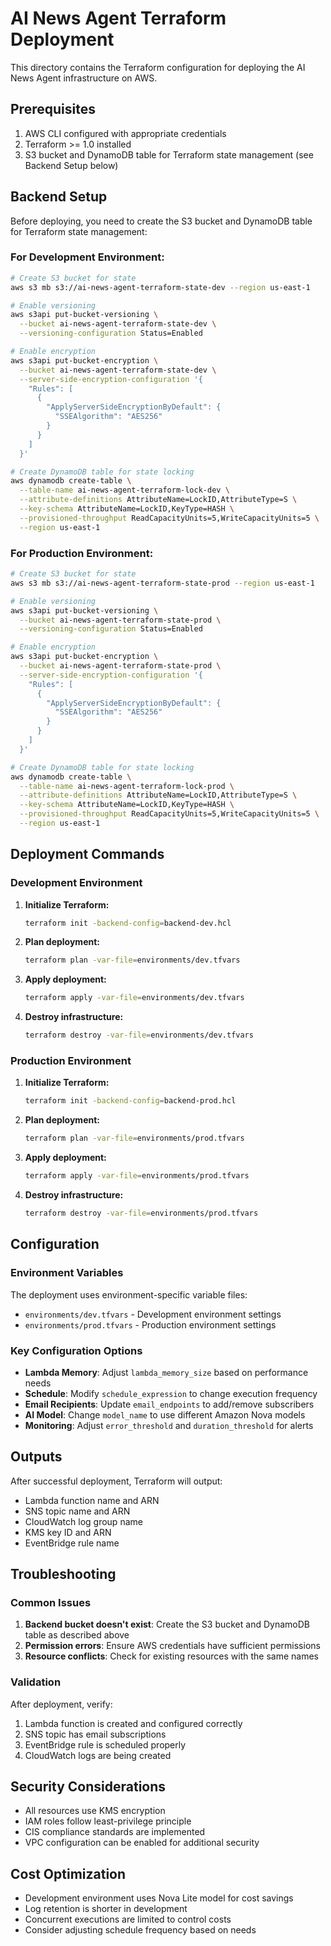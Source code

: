 # AI News Agent Terraform Deployment

This directory contains the Terraform configuration for deploying the AI News Agent infrastructure on AWS.

## Prerequisites

1. AWS CLI configured with appropriate credentials
2. Terraform >= 1.0 installed
3. S3 bucket and DynamoDB table for Terraform state management (see Backend Setup below)

## Backend Setup

Before deploying, you need to create the S3 bucket and DynamoDB table for Terraform state management:

### For Development Environment:
```bash
# Create S3 bucket for state
aws s3 mb s3://ai-news-agent-terraform-state-dev --region us-east-1

# Enable versioning
aws s3api put-bucket-versioning \
  --bucket ai-news-agent-terraform-state-dev \
  --versioning-configuration Status=Enabled

# Enable encryption
aws s3api put-bucket-encryption \
  --bucket ai-news-agent-terraform-state-dev \
  --server-side-encryption-configuration '{
    "Rules": [
      {
        "ApplyServerSideEncryptionByDefault": {
          "SSEAlgorithm": "AES256"
        }
      }
    ]
  }'

# Create DynamoDB table for state locking
aws dynamodb create-table \
  --table-name ai-news-agent-terraform-lock-dev \
  --attribute-definitions AttributeName=LockID,AttributeType=S \
  --key-schema AttributeName=LockID,KeyType=HASH \
  --provisioned-throughput ReadCapacityUnits=5,WriteCapacityUnits=5 \
  --region us-east-1
```

### For Production Environment:
```bash
# Create S3 bucket for state
aws s3 mb s3://ai-news-agent-terraform-state-prod --region us-east-1

# Enable versioning
aws s3api put-bucket-versioning \
  --bucket ai-news-agent-terraform-state-prod \
  --versioning-configuration Status=Enabled

# Enable encryption
aws s3api put-bucket-encryption \
  --bucket ai-news-agent-terraform-state-prod \
  --server-side-encryption-configuration '{
    "Rules": [
      {
        "ApplyServerSideEncryptionByDefault": {
          "SSEAlgorithm": "AES256"
        }
      }
    ]
  }'

# Create DynamoDB table for state locking
aws dynamodb create-table \
  --table-name ai-news-agent-terraform-lock-prod \
  --attribute-definitions AttributeName=LockID,AttributeType=S \
  --key-schema AttributeName=LockID,KeyType=HASH \
  --provisioned-throughput ReadCapacityUnits=5,WriteCapacityUnits=5 \
  --region us-east-1
```

## Deployment Commands

### Development Environment

1. **Initialize Terraform:**
   ```bash
   terraform init -backend-config=backend-dev.hcl
   ```

2. **Plan deployment:**
   ```bash
   terraform plan -var-file=environments/dev.tfvars
   ```

3. **Apply deployment:**
   ```bash
   terraform apply -var-file=environments/dev.tfvars
   ```

4. **Destroy infrastructure:**
   ```bash
   terraform destroy -var-file=environments/dev.tfvars
   ```

### Production Environment

1. **Initialize Terraform:**
   ```bash
   terraform init -backend-config=backend-prod.hcl
   ```

2. **Plan deployment:**
   ```bash
   terraform plan -var-file=environments/prod.tfvars
   ```

3. **Apply deployment:**
   ```bash
   terraform apply -var-file=environments/prod.tfvars
   ```

4. **Destroy infrastructure:**
   ```bash
   terraform destroy -var-file=environments/prod.tfvars
   ```

## Configuration

### Environment Variables

The deployment uses environment-specific variable files:

- `environments/dev.tfvars` - Development environment settings
- `environments/prod.tfvars` - Production environment settings

### Key Configuration Options

- **Lambda Memory**: Adjust `lambda_memory_size` based on performance needs
- **Schedule**: Modify `schedule_expression` to change execution frequency
- **Email Recipients**: Update `email_endpoints` to add/remove subscribers
- **AI Model**: Change `model_name` to use different Amazon Nova models
- **Monitoring**: Adjust `error_threshold` and `duration_threshold` for alerts

## Outputs

After successful deployment, Terraform will output:

- Lambda function name and ARN
- SNS topic name and ARN
- CloudWatch log group name
- KMS key ID and ARN
- EventBridge rule name

## Troubleshooting

### Common Issues

1. **Backend bucket doesn't exist**: Create the S3 bucket and DynamoDB table as described above
2. **Permission errors**: Ensure AWS credentials have sufficient permissions
3. **Resource conflicts**: Check for existing resources with the same names

### Validation

After deployment, verify:

1. Lambda function is created and configured correctly
2. SNS topic has email subscriptions
3. EventBridge rule is scheduled properly
4. CloudWatch logs are being created

## Security Considerations

- All resources use KMS encryption
- IAM roles follow least-privilege principle
- CIS compliance standards are implemented
- VPC configuration can be enabled for additional security

## Cost Optimization

- Development environment uses Nova Lite model for cost savings
- Log retention is shorter in development
- Concurrent executions are limited to control costs
- Consider adjusting schedule frequency based on needs